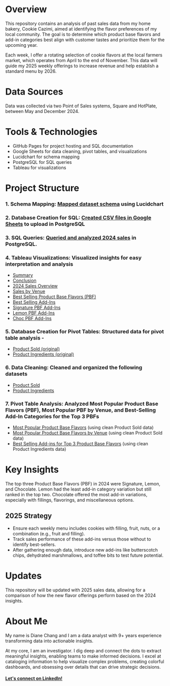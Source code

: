 # Overview
This repository contains an analysis of past sales data from my home bakery, Cookie Cazimi, aimed at identifying the flavor preferences of my local community. The goal is to determine which product base flavors and add-in categories best align with customer tastes and prioritize them for the upcoming year.

Each week, I offer a rotating selection of cookie flavors at the local farmers market, which operates from April to the end of November. This data will guide my 2025 weekly offerings to increase revenue and help establish a standard menu by 2026.
# Data Sources
Data was collected via two Point of Sales systems, Square and HotPlate, between May and December 2024.
# Tools & Technologies
- GitHub Pages for project hosting and SQL documentation
- Google Sheets for data cleaning, pivot tables, and visualizations
- Lucidchart for schema mapping
- PostgreSQL for SQL queries
- Tableau for visualizations
# Project Structure
### 1. Schema Mapping: [Mapped dataset schema](https://drive.google.com/file/d/1VHe8FHuB_1ELHzrgR6Q9j8C-r-a2YhZL/view?usp=sharing) using Lucidchart
### 2. Database Creation for SQL: [Created CSV files in Google Sheets](https://docs.google.com/spreadsheets/d/1XWDW-rlg2smpr5kfeQ3M3IfVQq9Lwmq0sefOD8G5xSw/edit?gid=2025780335#gid=2025780335) to upload in PostgreSQL
### 3. SQL Queries: [Queried and analyzed 2024 sales](https://github.com/dianejchang/Cookie-Cazimi/blob/main/2024%20Sales.sql) in PostgreSQL.
### 4. Tableau Visualizations: Visualized insights for easy interpretation and analysis
- [Summary](https://public.tableau.com/app/profile/diane.chang/viz/CookieCazimi/Summary)
- [Conclusion](https://public.tableau.com/app/profile/diane.chang/viz/CookieCazimi/Conclusion)
- [2024 Sales Overview](https://public.tableau.com/app/profile/diane.chang/viz/CookieCazimi/2024SalesOverview)
- [Sales by Venue](https://public.tableau.com/app/profile/diane.chang/viz/CookieCazimi/SalesbyVenue)
- [Best Selling Product Base Flavors (PBF)](https://public.tableau.com/app/profile/diane.chang/viz/CookieCazimi/BestSellingProductBaseFlavorsPBF_1)
- [Best Selling Add-Ins](https://public.tableau.com/app/profile/diane.chang/viz/CookieCazimi/BestSellingAdd-Ins)
- [Signature PBF Add-Ins](https://public.tableau.com/app/profile/diane.chang/viz/CookieCazimi/SignaturePBFAdd-Ins)
- [Lemon PBF Add-Ins](https://public.tableau.com/app/profile/diane.chang/viz/CookieCazimi/LemonPBFAdd-Ins)
- [Choc PBF Add-Ins](https://public.tableau.com/app/profile/diane.chang/viz/CookieCazimi/ChocPBFAdd-Ins)
### 5. Database Creation for Pivot Tables: Structured data for pivot table analysis - 
- [Product Sold (original)](https://docs.google.com/spreadsheets/d/1OsPwNVErjDuB6vxbAGwtE_Lntyod4CCz6DLKGRFDTyo/edit?gid=8254207#gid=8254207)
- [Product Ingredients (original)](https://docs.google.com/spreadsheets/d/1OsPwNVErjDuB6vxbAGwtE_Lntyod4CCz6DLKGRFDTyo/edit?gid=424442305#gid=424442305)
### 6. Data Cleaning: Cleaned and organized the following datasets
- [Product Sold](https://docs.google.com/spreadsheets/d/1OsPwNVErjDuB6vxbAGwtE_Lntyod4CCz6DLKGRFDTyo/edit?gid=122741989#gid=122741989)
- [Product Ingredients](https://docs.google.com/spreadsheets/d/1OsPwNVErjDuB6vxbAGwtE_Lntyod4CCz6DLKGRFDTyo/edit?gid=1784493945#gid=1784493945)
### 7. Pivot Table Analysis: Analyzed Most Popular Product Base Flavors (PBF), Most Popular PBF by Venue, and Best-Selling Add-In Categories for the Top 3 PBFs
- [Most Popular Product Base Flavors](https://docs.google.com/spreadsheets/d/1OsPwNVErjDuB6vxbAGwtE_Lntyod4CCz6DLKGRFDTyo/edit?gid=1534329371#gid=1534329371) (using clean Product Sold data)
- [Most Popular Product Base Flavors by Venue](https://docs.google.com/spreadsheets/d/1OsPwNVErjDuB6vxbAGwtE_Lntyod4CCz6DLKGRFDTyo/edit?gid=914106830#gid=914106830) (using clean Product Sold data)
- [Best Selling Add-ins for Top 3 Product Base Flavors](https://docs.google.com/spreadsheets/d/1OsPwNVErjDuB6vxbAGwtE_Lntyod4CCz6DLKGRFDTyo/edit?gid=155571409#gid=155571409) (using clean Product Ingredients data)
# Key Insights
The top three Product Base Flavors (PBF) in 2024 were Signature, Lemon, and Chocolate.
Lemon had the least add-in category variation but still ranked in the top two.
Chocolate offered the most add-in variations, especially with fillings, flavorings, and miscellaneous options.
## 2025 Strategy
- Ensure each weekly menu includes cookies with filling, fruit, nuts, or a combination (e.g., fruit and filling).
- Track sales performance of these add-ins versus those without to identify best-sellers.
- After gathering enough data, introduce new add-ins like butterscotch chips, dehydrated marshmallows, and toffee bits to test future potential.
# Updates
This repository will be updated with 2025 sales data, allowing for a comparison of how the new flavor offerings perform based on the 2024 insights.
# About Me
My name is Diane Chang and I am a data analyst with 9+ years experience transforming data into actionable insights.

At my core, I am an investigator. I dig deep and connect the dots to extract meaningful insights, enabling teams to make informed decisions. I excel at cataloging information to help visualize complex problems, creating colorful dashboards, and obsessing over details that can drive strategic decisions.

#### [Let's connect on LinkedIn!](https://www.linkedin.com/in/dianejchang/)
